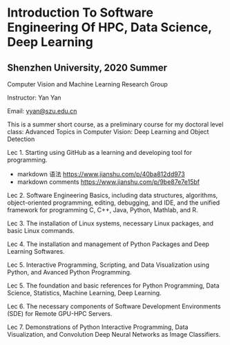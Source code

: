 # Introduction To Software Engineering Of HPC, Data Science, Deep Learning 
## Shenzhen University, 2020 Summer
Computer Vision and Machine Learning Research Group

Instructor: Yan Yan

Email: yyan@szu.edu.cn

[comment]: <https://www.jianshu.com/p/9be87e7e15bf     markdown 语法>  
[comment]: <https://www.jianshu.com/p/40ba812dd973     markdown comments>
[comment]: <> (This is a comment; it will not be included)
[comment]: <> (in the output file unless you use it in)
[comment]: <> (a reference style link.)
[//]: <> (This is also a comment.)

This is a summer short course, as a preliminary course for my doctoral level
class: Advanced Topics in Computer Vision: Deep Learning and Object Detection

Lec 1. Starting using GitHub as a learning and developing tool for programming.
* markdown 语法 https://www.jianshu.com/p/40ba812dd973   
* markdown comments https://www.jianshu.com/p/9be87e7e15bf    

Lec 2. Software Engineering Basics, including data structures, algorithms, object-oriented programming, editing, debugging, and IDE, and the unified framework for programming C, C++, Java, Python, Mathlab, and R.

Lec 3. The installation of Linux systems, necessary Linux packages, and basic Linux commands.

Lec 4. The installation and management of Python Packages and Deep Learning Softwares.

Lec 5. Interactive Programming, Scripting, and Data Visualization using Python, and Avanced Python Programming. 

Lec 5. The foundation and basic references for Python Programming, Data Science, Statistics, Machine Learning, Deep Learning.

Lec 6. The necessary components of Software Development Environments (SDE) for Remote GPU-HPC Servers. 

Lec 7. Demonstrations of Python Interactive Programming, Data Visualization, and Convolution Deep Neural Networks as Image Classifiers.
